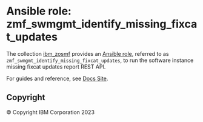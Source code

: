 # Ansible role: zmf_swmgmt_identify_missing_fixcat_updates
The collection [ibm_zosmf](../../README.md) provides an [Ansible role](https://docs.ansible.com/ansible/latest/user_guide/playbooks_reuse_roles.html), referred to as `zmf_swmgmt_identify_missing_fixcat_updates`, to run the software instance missing fixcat updates report REST API.

For guides and reference, see [Docs Site](https://ibm.github.io/z_ansible_collections_doc/ibm_zosmf/docs/source/roles/zmf_swmgmt_identify_missing_fixcat_updates.html).

## Copyright
© Copyright IBM Corporation 2023